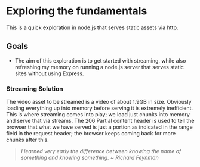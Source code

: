 # Exploring the fundamentals
This is a quick exploration in node.js that serves static assets via http.

## Goals
- The aim of this exploration is to get started with streaming, while also refreshing my memory on running a node.js server that serves
static sites without using Express.

### Streaming Solution
The video asset to be streamed is a video of about 1.9GB in size. Obviously loading everything up into memory before serving it is extremely inefficient. This is where streaming comes into play; we load just chunks into memory and serve that via streams. The 206 Partial content header is used to tell the browser that what we have served is just a portion as indicated in the range field in the request header; the browser keeps coming back for more chunks after this.

> _I learned very early the difference between knowing the name of something and knowing something._ ~ *Richard Feynman*
